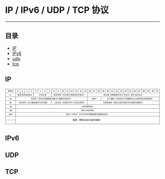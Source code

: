 IP / IPv6 / UDP / TCP 协议
==========================

****
## 目录
* [IP](#IP)
* [IPv6](#IPv6)
* [udp](#udp)
* [tcp](#tcp)

IP
--------
![](/images/IP.png "IP数据报格式")


IPv6
--------


UDP
--------



TCP
--------
